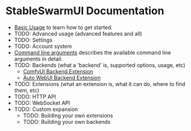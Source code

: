 # StableSwarmUI Documentation

- [Basic Usage](/docs/Basic%20Usage.md) to learn how to get started.
- TODO: Advanced usage (advanced features and all)
- TODO: Settings
- TODO: Account system
- [Command line arguments](/docs/Command%20Line%20Arguments.md) describes the available command line arguments in detail.
- TODO: Backends (what a 'backend' is, supported options, usage, etc)
    - [ComfyUI Backend Extension](/src/BuiltinExtensions/ComfyUIBackend/README.md)
    - [Auto WebUI Backend Extension](/src/BuiltinExtensions/AutoWebUIBackend/README.md)
- TODO: Extensions (what an extension is, what it can do, where to find them, etc)
- TODO: HTTP API
- TODO: WebSocket API
- TODO: Custom expansion
    - TODO: Building your own extensions
    - TODO: Building your own backends
